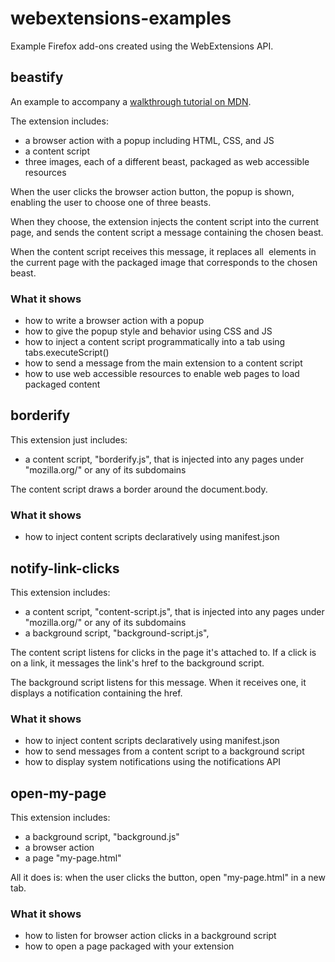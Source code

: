 # webextensions-examples
Example Firefox add-ons created using the WebExtensions API.

## beastify ##

An example to accompany a [walkthrough tutorial on MDN](https://developer.mozilla.org/en-US/Add-ons/WebExtensions/Walkthrough).

The extension includes:

* a browser action with a popup including HTML, CSS, and JS
* a content script
* three images, each of a different beast, packaged as web accessible resources

When the user clicks the browser action button, the popup is shown, enabling the user to choose one of three beasts.

When they choose, the extension injects the content script into the current page, and sends the content script a message containing the chosen beast.

When the content script receives this message, it replaces all <IMG> elements in the current page with the packaged image that corresponds to the chosen beast.

### What it shows ###

* how to write a browser action with a popup
* how to give the popup style and behavior using CSS and JS
* how to inject a content script programmatically into a tab using tabs.executeScript()
* how to send a message from the main extension to a content script
* how to use web accessible resources to enable web pages to load packaged content

## borderify ##

This extension just includes:

* a content script, "borderify.js", that is injected into any pages under "mozilla.org/" or any of its subdomains

The content script draws a border around the document.body.

### What it shows ###

* how to inject content scripts declaratively using manifest.json

## notify-link-clicks ##

This extension includes:

* a content script, "content-script.js", that is injected into any pages under "mozilla.org/" or any of its subdomains
* a background script, "background-script.js", 

The content script listens for clicks in the page it's attached to. If a click is on a link, it messages the link's href to the background script.

The background script listens for this message. When it receives one, it displays a notification containing the href.

### What it shows ###

* how to inject content scripts declaratively using manifest.json
* how to send messages from a content script to a background script
* how to display system notifications using the notifications API

## open-my-page ##

This extension includes:

* a background script, "background.js"
* a browser action
* a page "my-page.html"

All it does is: when the user clicks the button, open "my-page.html" in a new tab.

### What it shows ###

* how to listen for browser action clicks in a background script
* how to open a page packaged with your extension

